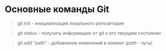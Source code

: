 # Основные команды Git

>git init - инициализация локального репозитория

>git status - получить информацию от git о его текущем состоянии

>git add "path" - добавление изменений в коммит *(path - путь)*